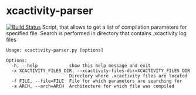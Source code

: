 xcactivity-parser
================
[![Build Status](https://travis-ci.org/DyCI/xcactivity-parser.svg?branch=master)](https://travis-ci.org/DyCI/xcactivity-parser)
Script, that allows to get a list of compilation parameters for specified file. Search is performed in directory that contains .xcactivity log files

```
Usage: xcactivity-parser.py [options]

Options:
  -h, --help            show this help message and exit
  -x XCACTIVITY_FILES_DIR, --xcactivity-files-dir=XCACTIVITY_FILES_DIR
                        Directory where .xcactivity files are located
  -f FILE, --file=FILE  File for which parameters are searching for
  -a ARCH, --arch=ARCH  Architecture for which file was compiled
```

